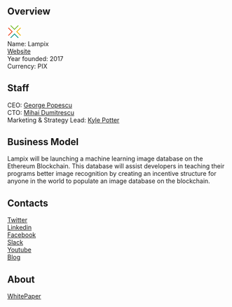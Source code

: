 ## Overview
![logo](../projects/logo/lampix.png)  
Name: Lampix  
[Website](https://lampix.co/)  
Year founded: 2017  
Currency: PIX  
## Staff
CEO: [George Popescu](../people/george_popescu.md)  
CTO: [Mihai Dumitrescu](../people/mihai_dumitrescu.md)  
Marketing & Strategy Lead: [Kyle Potter](../people/kyle_potter.md)  
## Business Model
Lampix will be launching a machine learning image database on the Ethereum Blockchain. This database will assist developers in teaching their programs better image recognition by creating an incentive structure for anyone in the world to populate an image database on the blockchain.
## Contacts  
[Twitter](https://twitter.com/lampix_co)  
[Linkedin](https://www.linkedin.com/company/10893713/)  
[Facebook](https://www.facebook.com/Lampix.co/)  
[Slack](https://lampix-invite.herokuapp.com/)  
[Youtube](https://www.youtube.com/channel/UCY3N6_p3fWC76XFrQlid0vQ)  
[Blog](https://medium.com/@lampix)  
## About  
[WhitePaper](https://lampix.co/whitepaper.pdf)
